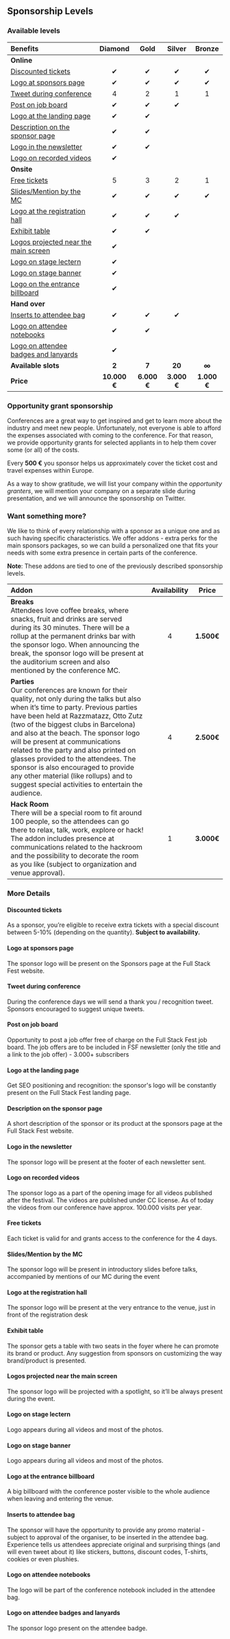 ## Sponsorship Levels

### Available levels

| Benefits                                                                      |   Diamond    |    Gold     |   Silver    |   Bronze    |
| :---------------------------------------------------------------------------- | :----------: | :---------: | :---------: | :---------: |
| **Online**                                                                    |              |             |             |             |
| [Discounted tickets](#discounted-tickets)                                     |      <span class="table-check">✔</span>       |      ✔      |      ✔      |      ✔      |
| [Logo at sponsors page](#logo-at-sponsors-page)                               |      ✔       |      ✔      |      ✔      |      ✔      |
| [Tweet during conference](#tweet-during-conference)                           |      4       |      2      |      1      |      1      |
| [Post on job board](#post-on-job-board)                                       |      ✔       |      ✔      |      ✔      |             |
| [Logo at the landing page](#logo-at-the-landing-page)                         |      ✔       |      ✔      |             |             |
| [Description on the sponsor page](#description-on-the-sponsor-page)           |      ✔       |      ✔      |             |             |
| [Logo in the newsletter](#logo-in-the-newsletter)                             |      ✔       |      ✔      |             |             |
| [Logo on recorded videos](#logo-on-recorded-videos)                           |      ✔       |             |             |             |
| **Onsite**                                                                    |              |             |             |             |
| [Free tickets](#free-tickets)                                                 |      5       |      3      |      2      |      1      |
| [Slides/Mention by the MC](#slides-mention-by-the-mc)                         |      ✔       |      ✔      |      ✔      |      ✔      |
| [Logo at the registration hall](#logo-at-the-registration-hall)               |      ✔       |      ✔      |      ✔      |             |
| [Exhibit table](#exhibit-table)                                               |      ✔       |      ✔      |             |             |
| [Logos projected near the main screen](#logos-projected-near-the-main-screen) |      ✔       |             |             |             |
| [Logo on stage lectern](#logo-on-stage-lectern)                               |      ✔       |             |             |             |
| [Logo on stage banner](#logo-on-stage-banner)                                 |      ✔       |             |             |             |
| [Logo on the entrance billboard](#logo-on-the-entrance-billboard)             |      ✔       |             |             |             |
| **Hand over**                                                                 |              |             |             |             |
| [Inserts to attendee bag](#inserts-to-attendee-bag)                           |      ✔       |      ✔      |      ✔      |             |
| [Logo on attendee notebooks](#logo-on-attendee-notebooks)                     |      ✔       |      ✔      |             |             |
| [Logo on attendee badges and lanyards](#logo-on-attendee-badges-and-lanyards) |      ✔       |             |             |             |
| **Available slots**                                                           |    **2**     |    **7**    |   **20**    |    **∞**    |
| **Price**                                                                     | **10.000 €** | **6.000 €** | **3.000 €** | **1.000 €** |

### Opportunity grant sponsorship

Conferences are a great way to get inspired and get to learn more about the industry and meet new people. Unfortunately, not everyone is able to afford the expenses associated with coming to the conference. For that reason, we provide opportunity grants for selected appliants in to help them cover some (or all) of the costs.

Every **500 €** you sponsor helps us approximately cover the ticket cost and travel expenses within Europe.

As a way to show gratitude, we will list your company within the _opportunity granters_, we will mention your company on a separate slide during presentation, and we will announce the sponsorship on Twitter.

### Want something more?

We like to think of every relationship with a sponsor as a unique one and as such having specific characteristics. We offer addons - extra perks for the main sponsors packages, so we can build a personalized one that fits your needs with some extra presence in certain parts of the conference.

**Note**: These addons are tied to one of the previously described sponsorship levels.

| Addon                                                                                                                                                                                                                                                                                                                                                                                                                                                                                                                     | Availability |   Price    |
| :------------------------------------------------------------------------------------------------------------------------------------------------------------------------------------------------------------------------------------------------------------------------------------------------------------------------------------------------------------------------------------------------------------------------------------------------------------------------------------------------------------------------ | :----------: | :--------: |
| **Breaks**<br /> Attendees love coffee breaks, where snacks, fruit and drinks are served during its 30 minutes. There will be a rollup at the permanent drinks bar with the sponsor logo. When announcing the break, the sponsor logo will be present at the auditorium screen and also mentioned by the conference MC.                                                                                                                                                                                                   |      4       | **1.500€** |
| **Parties**<br />Our conferences are known for their quality, not only during the talks but also when it’s time to party. Previous parties have been held at Razzmatazz, Otto Zutz (two of the biggest clubs in Barcelona) and also at the beach. The sponsor logo will be present at communications related to the party and also printed on glasses provided to the attendees. The sponsor is also encouraged to provide any other material (like rollups) and to suggest special activities to entertain the audience. |      4       | **2.500€** |
| **Hack Room**<br />There will be a special room to fit around 100 people, so the attendees can go there to relax, talk, work, explore or hack! The addon includes presence at communications related to the hackroom and the possibility to decorate the room as you like (subject to organization and venue approval).                                                                                                                                                                                                   |      1       | **3.000€** |

### More Details

#### Discounted tickets

As a sponsor, you’re eligible to receive extra tickets with a special discount between 5-10% (depending on the quantity). <b>Subject to availability.</b>

#### Logo at sponsors page

The sponsor logo will be present on the Sponsors page at the Full Stack Fest website.

#### Tweet during conference

During the conference days we will send a thank you / recognition tweet. Sponsors encouraged to suggest unique tweets.

#### Post on job board

Opportunity to post a job offer free of charge on the Full Stack Fest job board. The job offers are to be included in FSF newsletter (only the title and a link to the job offer) - 3.000+ subscribers

#### Logo at the landing page

Get SEO positioning and recognition: the sponsor's logo will be constantly present on the Full Stack Fest landing page.

#### Description on the sponsor page

A short description of the sponsor or its product at the sponsors page at the Full Stack Fest website.

#### Logo in the newsletter

The sponsor logo will be present at the footer of each newsletter sent.

#### Logo on recorded videos

The sponsor logo as a part of the opening image for all videos published after the festival. The videos are published under CC license. As of today the videos from our conference have approx. 100.000 visits per year.

#### Free tickets

Each ticket is valid for and grants access to the conference for the 4 days.

#### Slides/Mention by the MC

The sponsor logo will be present in introductory slides before talks, accompanied by mentions of our MC during the event

#### Logo at the registration hall

The sponsor logo will be present at the very entrance to the venue, just in front of the registration desk

#### Exhibit table

The sponsor gets a table with two seats in the foyer where he can promote its brand or product. Any suggestion from sponsors on customizing the way brand/product is presented.

#### Logos projected near the main screen

The sponsor logo will be projected with a spotlight, so it’ll be always present during the event.

#### Logo on stage lectern

Logo appears during all videos and most of the photos.

#### Logo on stage banner

Logo appears during all videos and most of the photos.

#### Logo at the entrance billboard

A big billboard with the conference poster visible to the whole audience when leaving and entering the venue. 

#### Inserts to attendee bag

The sponsor will have the opportunity to provide any promo material - subject to approval of the organiser, to be inserted in the attendee bag. Experience tells us attendees appreciate original and surprising things (and will even tweet about it) like stickers, buttons, discount codes, T-shirts, cookies or even plushies.

#### Logo on attendee notebooks

The logo will be part of the conference notebook included in the attendee bag.

#### Logo on attendee badges and lanyards

The sponsor logo present on the attendee badge.

